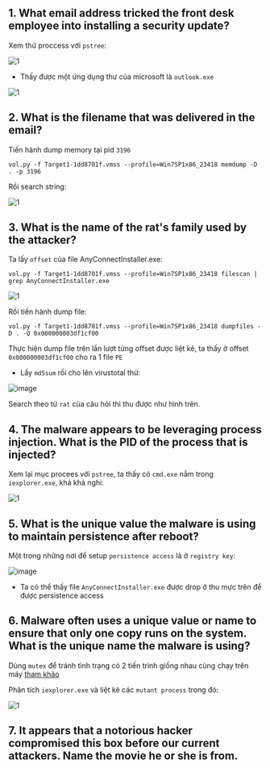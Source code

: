 ## 1. What email address tricked the front desk employee into installing a security update?

Xem thử proccess với `pstree`:

![1](https://user-images.githubusercontent.com/91442807/216277876-58d5514e-48aa-40f4-a521-afdf77ebc131.png)

- Thấy được một ứng dụng thư của microsoft là `outlook.exe` 

![1](https://user-images.githubusercontent.com/91442807/216226363-fde4c992-7e4a-4678-9d6d-6120c002a7f5.png)

## 2. What is the filename that was delivered in the email?

Tiến hành dump memory tại pid `3196` 

`vol.py -f Target1-1dd8701f.vmss --profile=Win7SP1x86_23418 memdump -D . -p 3196`

Rồi search string: 

![1](https://user-images.githubusercontent.com/91442807/216229197-2f492adc-e62b-4000-806e-1ba3232b391f.png)

## 3. What is the name of the rat's family used by the attacker?

Ta lấy `offset` của file AnyConnectInstaller.exe:

`vol.py -f Target1-1dd8701f.vmss --profile=Win7SP1x86_23418 filescan | grep AnyConnectInstaller.exe`

![1](https://user-images.githubusercontent.com/91442807/216231065-63061c6a-e72f-486a-93de-8c55149d4a3a.png)

Rồi tiến hành dump file:

`vol.py -f Target1-1dd8701f.vmss --profile=Win7SP1x86_23418 dumpfiles -D . -Q 0x000000003df1cf00`

Thực hiện dump file trên lần lượt từng offset được liệt kê, ta thấy ở offset `0x000000003df1cf00` cho ra 1 file `PE` 

- Lấy `md5sum` rồi cho lên virustotal thử:

![image](https://user-images.githubusercontent.com/91442807/216276930-205a33d5-0a6c-473e-ad37-f6ea4cf60f13.png)

Search theo từ `rat` của câu hỏi thì thu được như hình trên. 

## 4. The malware appears to be leveraging process injection. What is the PID of the process that is injected?

Xem lại mục procees với `pstree`, ta thấy có `cmd.exe` nằm trong `iexplorer.exe`, khá khả nghi:

![1](https://user-images.githubusercontent.com/91442807/216231456-20ac0ed6-6b5d-4eaa-8970-b40eb728f41a.png)

## 5. What is the unique value the malware is using to maintain persistence after reboot?

Một trong những nơi để setup `persistence access` là ở `registry key`:

![image](https://user-images.githubusercontent.com/91442807/216280777-b1aaf0fc-6e8f-4034-9922-dd96b6195999.png)

- Ta có thể thấy file `AnyConnectInstaller.exe` được drop ở thu mực trên để được persistence access

## 6. Malware often uses a unique value or name to ensure that only one copy runs on the system. What is the unique name the malware is using?

Dùng `mutex` để tránh tình trạng có 2 tiến trình giống nhau cùng chạy trên máy [tham khảo](https://www.sans.org/blog/looking-at-mutex-objects-for-malware-discovery-indicators-of-compromise/)

Phân tích `iexplorer.exe` và liệt kê các `mutant process` trong đó:

![1](https://user-images.githubusercontent.com/91442807/216287251-9e279574-75ec-4529-bfed-410fb93cb97d.png)

## 7. It appears that a notorious hacker compromised this box before our current attackers. Name the movie he or she is from.




